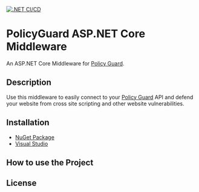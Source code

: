 [![.NET CI/CD](https://github.com/ZetaMinusOne/policyguard-net/actions/workflows/dotnet-ci.yml/badge.svg)](https://github.com/ZetaMinusOne/policyguard-net/actions/workflows/dotnet-ci.yml)

# PolicyGuard ASP.NET Core Middleware
An ASP.NET Core Middleware for [Policy Guard][1].

## Description

Use this middleware to easily connect to your [Policy Guard][1] API 
and defend your website from cross site scripting and other website vulnerabilities.

<!-- ## Table of Contents -->

## Installation
* [NuGet Package][2]
* [Visual Studio][3]

## How to use the Project
<!--
1. Go to your Policy Guard account and retrieve your apiKey from your Website Domain.
2. Add your apiKey to your project and create an instance of PolicyGuardCredential as a singleton
	* Sample using appsetting.json
	* Sample using Azure KeyVault
3. Use UsePolicyGuardMiddleware extension method
-->

## License
[1]: https://www.policyguard.io/
[2]: https://www.nuget.org/packages/ZetaMinusOne.PolicyGuard.ASPNETCore
[3]: https://learn.microsoft.com/en-us/nuget/consume-packages/install-use-packages-visual-studio
